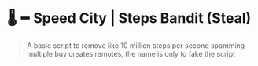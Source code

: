 # 🌡️╺╸Speed City | Steps Bandit (Steal)
> A basic script to remove like 10 million steps per second spamming multiple buy creates remotes, the name is only to fake the script
